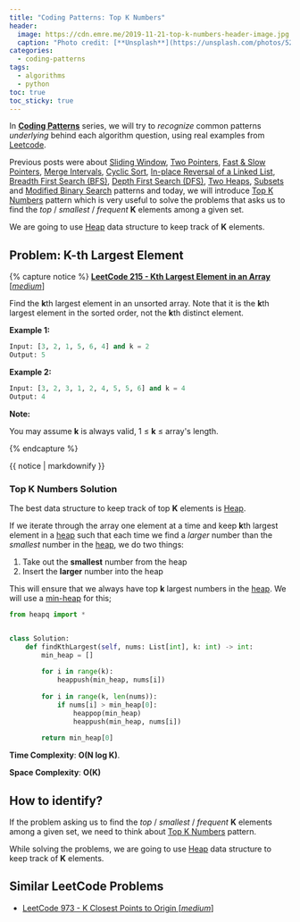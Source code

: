 ```yaml
---
title: "Coding Patterns: Top K Numbers"
header:
  image: https://cdn.emre.me/2019-11-21-top-k-numbers-header-image.jpg
  caption: "Photo credit: [**Unsplash**](https://unsplash.com/photos/52p1K0d0euM)"
categories:
  - coding-patterns
tags:
  - algorithms
  - python
toc: true
toc_sticky: true
---
```


In **[Coding Patterns](https://emre.me/categories/#coding-patterns)** series, we will try to *recognize* common patterns *underlying* behind each algorithm question, using real examples from [Leetcode](https://leetcode.com/).

Previous posts were about [Sliding Window](https://emre.me/coding-patterns/sliding-window/), [Two Pointers](https://emre.me/coding-patterns/two-pointers/), [Fast & Slow Pointers](https://emre.me/coding-patterns/fast-slow-pointers/), [Merge Intervals](https://emre.me/coding-patterns/merge-intervals/), [Cyclic Sort](https://emre.me/coding-patterns/cyclic-sort/), [In-place Reversal of a Linked List](https://emre.me/coding-patterns/in-place-reversal-of-a-linked-list/), [Breadth First Search (BFS)](https://emre.me/coding-patterns/breadth-first-search/), [Depth First Search (DFS)](https://emre.me/coding-patterns/depth-first-search/), [Two Heaps](https://emre.me/coding-patterns/two-heaps/), [Subsets](https://emre.me/coding-patterns/subsets/) and [Modified Binary Search](https://emre.me/coding-patterns/modified-binary-search/) patterns and today, we will introduce [Top K Numbers](https://emre.me/coding-patterns/top-k-numbers) pattern which is very useful to solve the problems that asks us to find the *top* / *smallest* / *frequent* **K** elements among a given set.

We are going to use [Heap](https://emre.me/data-structures/heaps/) data structure to keep track of **K** elements.

## Problem: K-th Largest Element  ##
{% capture notice %}
[**LeetCode 215 - Kth Largest Element in an Array** [*medium*]](https://leetcode.com/problems/kth-largest-element-in-an-array/)

Find the **k**th largest element in an unsorted array. Note that it is the **k**th largest element in the sorted order, not the **k**th distinct element.

**Example 1:**

```python
Input: [3, 2, 1, 5, 6, 4] and k = 2
Output: 5
```


**Example 2:**

```python
Input: [3, 2, 3, 1, 2, 4, 5, 5, 6] and k = 4
Output: 4
```

**Note:**

You may assume **k** is always valid, 1 ≤ **k** ≤ array's length.

{% endcapture %}

<div class="notice--info">
  {{ notice | markdownify }}
</div>

### Top K Numbers Solution ###

The best data structure to keep track of top **K** elements is [Heap](https://emre.me/data-structures/heaps/).

If we iterate through the array one element at a time and keep **k**th largest element in a [heap](https://emre.me/data-structures/heaps/) such that each time we find a *larger* number than the *smallest* number in the [heap](https://emre.me/data-structures/heaps/), we do two things:


1. Take out the **smallest** number from the heap
2. Insert the **larger** number into the heap

This will ensure that we always have top **k** largest numbers in the [heap](https://emre.me/data-structures/heaps/). We will use a [min-heap](https://emre.me/data-structures/heaps/#min_heapify-and-build_min_heap) for this; 

```python
from heapq import *


class Solution:
    def findKthLargest(self, nums: List[int], k: int) -> int:
        min_heap = []
        
        for i in range(k):
            heappush(min_heap, nums[i])
        
        for i in range(k, len(nums)):
            if nums[i] > min_heap[0]:
                heappop(min_heap)
                heappush(min_heap, nums[i])
            
        return min_heap[0]
```

**Time Complexity**: **O(N log K)**.

**Space Complexity**: **O(K)**

## How to identify? ##
If the problem asking us to find the *top* / *smallest* / *frequent* **K** elements among a given set, we need to think about [Top K Numbers](https://emre.me/coding-patterns/top-k-numbers) pattern.

While solving the problems, we are going to use [Heap](https://emre.me/data-structures/heaps/) data structure to keep track of **K** elements.

## Similar LeetCode Problems ##
* [LeetCode 973 - K Closest Points to Origin [*medium*]](https://leetcode.com/problems/k-closest-points-to-origin/)